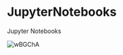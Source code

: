 # JupyterNotebooks
Jupyter Notebooks 

![wBGChA](https://upiclw.oss-cn-beijing.aliyuncs.com/uPic/wBGChA.png)
